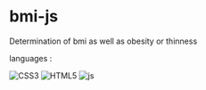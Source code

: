 # bmi-js

Determination of bmi as well as obesity or thinness

languages :

![CSS3](https://img.shields.io/badge/CSS3-1572B6?logo=CSS3&logoColor=white&style=for-the-badge)
![HTML5](https://img.shields.io/badge/HTML5-E34F26?logo=HTML5&logoColor=white&style=for-the-badge)
![js](https://img.shields.io/badge/javascript-efd81d?logo=javascript&logoColor=black&style=for-the-badge)
